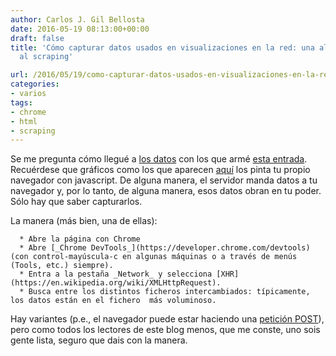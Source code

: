 ```yaml
---
author: Carlos J. Gil Bellosta
date: 2016-05-19 08:13:00+00:00
draft: false
title: 'Cómo capturar datos usados en visualizaciones en la red: una alternativa robusta
  al scraping'

url: /2016/05/19/como-capturar-datos-usados-en-visualizaciones-en-la-red-una-alternativa-robusta-al-scraping/
categories:
- varios
tags:
- chrome
- html
- scraping
---
```


Se me pregunta cómo llegué a [los datos](https://spreadsheets.google.com/feeds/list/1vyVTJPr7ZpuQI4m17cekWl485cQ-Zh6O9Yb6zXkPpYI/od6/public/values?alt=json) con los que armé [esta entrada](https://www.datanalytics.com/2016/05/09/encuestas-electorales-medios-y-sesgos-ii/). Recuérdese que gráficos como los que aparecen [aquí](http://www.elmundo.es/grafico/espana/2015/10/15/561fe19422601dd7728b45ef.html) los pinta tu propio navegador con javascript. De alguna manera, el servidor manda datos a tu navegador y, por lo tanto, de alguna manera, esos datos obran en tu poder. Sólo hay que saber capturarlos.

La manera (más bien, una de ellas):



	  * Abre la página con Chrome
	  * Abre [_Chrome DevTools_](https://developer.chrome.com/devtools) (con control-mayúscula-c en algunas máquinas o a través de menús (Tools, etc.) siempre).
	  * Entra a la pestaña _Network_ y selecciona [XHR](https://en.wikipedia.org/wiki/XMLHttpRequest).
	  * Busca entre los distintos ficheros intercambiados: típicamente, los datos están en el fichero  más voluminoso.


Hay variantes (p.e., el navegador puede estar haciendo una [petición POST](https://en.wikipedia.org/wiki/POST_(HTTP))), pero como todos los lectores de este blog menos, que me conste, uno sois gente lista, seguro que dais con la manera.
